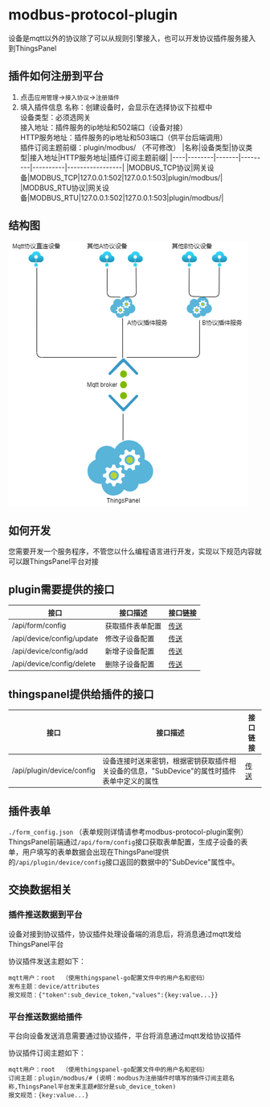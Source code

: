 # modbus-protocol-plugin

设备是mqtt以外的协议除了可以从规则引擎接入，也可以开发协议插件服务接入到ThingsPanel

## 插件如何注册到平台
1. 点击`应用管理`->`接入协议`->`注册插件`
2. 填入插件信息
   名称：创建设备时，会显示在选择协议下拉框中  
   设备类型：必须选网关  
   接入地址：插件服务的ip地址和502端口（设备对接）  
   HTTP服务地址：插件服务的ip地址和503端口（供平台后端调用）  
   插件订阅主题前缀：plugin/modbus/  （不可修改）
    |名称|设备类型|协议类型|接入地址|HTTP服务地址|插件订阅主题前缀|
    |----|--------|-------|---------|----------|-----------------|
    |MODBUS_TCP协议|网关设备|MODBUS_TCP|127.0.0.1:502|127.0.0.1:503|plugin/modbus/|
    |MODBUS_RTU协议|网关设备|MODBUS_RTU|127.0.0.1:502|127.0.0.1:503|plugin/modbus/|


## 结构图

![结构图](./architecture_diagram.png)

## 如何开发

您需要开发一个服务程序，不管您以什么编程语言进行开发，实现以下规范内容就可以跟ThingsPanel平台对接

## plugin需要提供的接口
| 接口                          | 接口描述              |接口链接|
| ----------- | ---------- | ---------- |
| /api/form/config              | 获取插件表单配置      |[传送](https://www.apifox.cn/apidoc/shared-34b48097-8c3a-4ffe-907e-12ff3c669936/api-43746721) |
| /api/device/config/update     | 修改子设备配置        |[传送](https://www.apifox.cn/apidoc/shared-34b48097-8c3a-4ffe-907e-12ff3c669936/api-43903019)|
| /api/device/config/add        | 新增子设备配置        |[传送](https://www.apifox.cn/apidoc/shared-34b48097-8c3a-4ffe-907e-12ff3c669936/api-43925736)|
| /api/device/config/delete        | 删除子设备配置        |[传送](https://www.apifox.cn/apidoc/shared-34b48097-8c3a-4ffe-907e-12ff3c669936/api-43965145)|

## thingspanel提供给插件的接口
| 接口                          | 接口描述              |接口链接|
| ----------- | ---------- | ---------- |
| /api/plugin/device/config         | 设备连接时送来密钥，根据密钥获取插件相关设备的信息，"SubDevice"的属性时插件表单中定义的属性 | [传送](https://www.apifox.cn/apidoc/shared-34b48097-8c3a-4ffe-907e-12ff3c669936/api-43535958)      |


## 插件表单

`./form_config.json`  （表单规则详情请参考modbus-protocol-plugin案例）
ThingsPanel前端通过`/api/form/config`接口获取表单配置，生成子设备的表单，用户填写的表单数据会出现在ThingsPanel提供的`/api/plugin/device/config`接口返回的数据中的"SubDevice"属性中。

## 交换数据相关

### 插件推送数据到平台

设备对接到协议插件，协议插件处理设备端的消息后，将消息通过mqtt发给ThingsPanel平台

协议插件发送主题如下：

```text
mqtt用户：root  （使用thingspanel-go配置文件中的用户名和密码）
发布主题：device/attributes
报文规范：{"token":sub_device_token,"values":{key:value...}}
```

### 平台推送数据给插件

平台向设备发送消息需要通过协议插件，平台将消息通过mqtt发给协议插件

协议插件订阅主题如下：

```text
mqtt用户：root  （使用thingspanel-go配置文件中的用户名和密码）
订阅主题：plugin/modbus/# (说明：modbus为注册插件时填写的插件订阅主题名称,ThingsPanel平台发来主题#部分是sub_device_token)  
报文规范：{key:value...}
```

